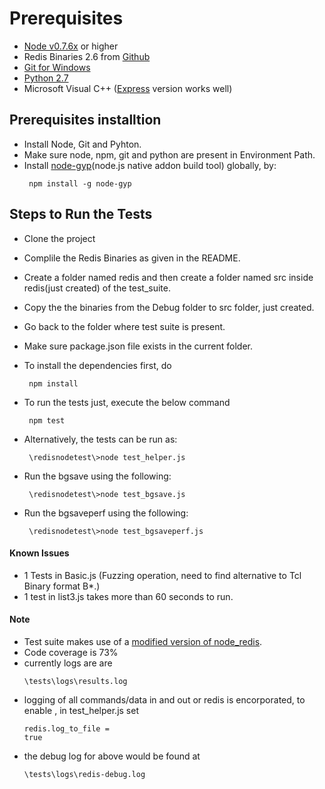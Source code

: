# Prerequisites
* [Node v0.7.6x][0] or higher
* Redis Binaries 2.6 from [Github][1]
* [Git for Windows][2]
* [Python 2.7][3]
* Microsoft Visual C++ ([Express][4] version works well)

## Prerequisites installtion
* Install Node, Git and Pyhton.
* Make sure node, npm, git and python are present in Environment Path.
* Install [node-gyp][5](node.js native addon build tool) globally, by:
	<pre><code> npm install -g node-gyp </code></pre>

	
## Steps to Run the Tests
- Clone the project
- Complile the Redis Binaries as given in the README.
- Create a folder named redis and then create a folder named src inside redis(just created) of the test_suite.
- Copy the the binaries from the Debug folder to src folder, just created.
- Go back to the folder where test suite is present.
- Make sure package.json file exists in the current folder.
- To install the dependencies first, do
	 <pre><code> npm install </code></pre>
- To run the tests just, execute the below command
	 <pre><code> npm test </code></pre>

- Alternatively, the tests can be run as:
	 <pre><code> \redisnodetest\>node test_helper.js </code></pre>
	 
- Run the bgsave using the following:
	<pre><code> \redisnodetest\>node test_bgsave.js </code></pre>

- Run the bgsaveperf using the following:
	<pre><code> \redisnodetest\>node test_bgsaveperf.js </code></pre>



#### Known Issues
- 1 Tests in Basic.js (Fuzzing operation, need to find alternative to Tcl Binary format B*.)
- 1 test in list3.js takes more than 60 seconds to run.

#### Note
- Test suite makes use of a [modified version of node_redis][6].
- Code coverage is 73%
- currently logs are are <pre><code>\tests\logs\results.log</code></pre>
- logging of all commands/data in and out or redis is encorporated, to enable , in test_helper.js set <pre><code>redis.log_to_file = true</code></pre>
- the debug log for above would be found at <pre><code>\tests\logs\redis-debug.log</code></pre>

[0]: http://nodejs.org/download/
[1]: https://github.com/MSOpenTech/redis
[2]: http://code.google.com/p/msysgit/downloads/list?q=full+installer+official+git
[3]: http://www.python.org/download/releases/2.7.3/
[4]: http://www.microsoft.com/visualstudio/en-us/products/2010-editions/visual-cpp-express
[5]: https://github.com/TooTallNate/node-gyp
[6]: https://github.com/nitesh123/node_redis